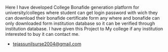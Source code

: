 Here I have developed College Bonafide generation platform for university/colleges where student can get login password with wich they can download their bonafide certificate form any where and bonafide can only downloaded form institution database so it can be verified through institution database.
I have given this Project to My college if any institution interested to buy it can contact me.

- tejassunilsurse2004@gmail.com
